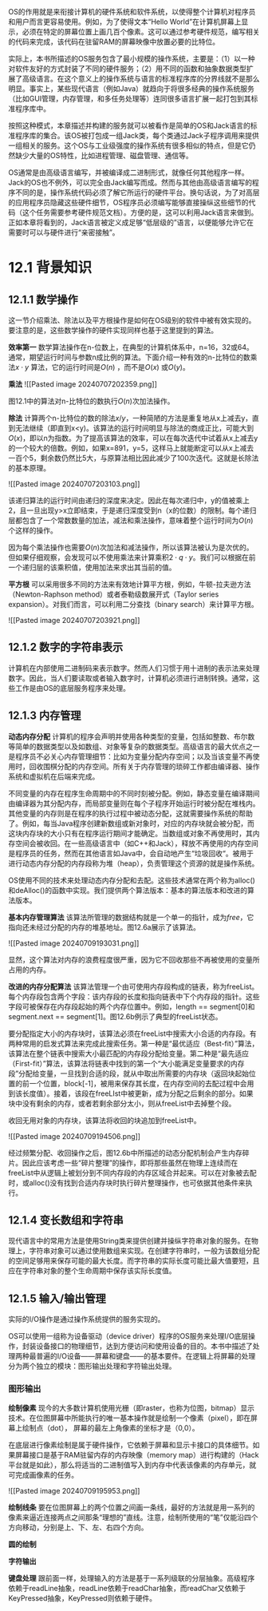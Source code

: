 OS的作用就是来衔接计算机的硬件系统和软件系统，以使得整个计算机对程序员和用户而言更容易使用。例如，为了使得文本“Hello World”在计算机屏幕上显示，必须在特定的屏幕位置上画几百个像素。这可以通过参考硬件规范，编写相关的代码来完成，该代码在驻留RAM的屏幕映像中放置必要的比特位。

实际上，本书所描述的OS服务包含了最小规模的操作系统，主要是：（1）以一种对软件友好的方式封装了不同的硬件服务；（2）用不同的函数和抽象数据类型扩展了高级语言。在这个意义上的操作系统与语言的标准程序库的分界线就不是那么明显。事实上，某些现代语言（例如Java）就趋向于将很多经典的操作系统服务（比如GUI管理，内存管理，和多任务处理等）连同很多语言扩展一起打包到其标准程序库中。

按照这种模式，本章描述并构建的服务就可以被看作是简单的OS和Jack语言的标准程序库的集合。该OS被打包成一组Jack类，每个类通过Jack子程序调用来提供一组相关的服务。这个OS与工业级强度的操作系统有很多相似的特点，但是它仍然缺少大量的OS特性，比如进程管理、磁盘管理、通信等。

OS通常是由高级语言编写，并被编译成二进制形式，就像任何其他程序一样。Jack的OS也不例外，可以完全由Jack编写而成。然而与其他由高级语言编写的程序不同的是，操作系统代码必须了解它所运行的硬件平台。换句话说，为了对高层的应用程序员隐藏这些硬件细节，OS程序员必须编写能够直接操纵这些细节的代码（这个任务需要参考硬件规范文档）。方便的是，这可以利用Jack语言来做到。正如本章将看到的，Jack语言被定义成足够“低层级的”语言，以便能够允许它在需要时可以与硬件进行“亲密接触”。

# 12.1 背景知识
## 12.1.1 数学操作
这一节介绍乘法、除法以及平方根操作是如何在OS级别的软件中被有效实现的。要注意的是，这些数学操作的硬件实现同样也基于这里提到的算法。

**效率第一**
数学算法操作在n-位数上，在典型的计算机体系中，n=16，32或64。通常，期望运行时间与参数n成比例的算法。下面介绍一种有效的n-比特位的数乘法$x \cdot y$ 算法，它的运行时间是$O(n)$ ，而不是$O(x)$ 或$O(y)$。

**乘法**
![[Pasted image 20240707202359.png]]

图12.1中的算法对n-比特位的数执行$O(n)$次加法操作。

**除法**
计算两个n-比特位的数的除法$x/y$，一种简陋的方法是重复地从x上减去y，直到无法继续（即直到x<y)。该算法的运行时间明显与除法的商成正比，可能大到$O(x)$，即以n为指数。为了提高该算法的效率，可以在每次迭代中试着从x上减去y的一个较大的倍数。例如，如果x=891，y=5，这样马上就能断定可以从x上减去一百个5，剩余数仍然比5大，与原算法相比因此减少了100次迭代。这就是长除法的基本原理。

![[Pasted image 20240707203103.png]]

该递归算法的运行时间由递归的深度来决定。因此在每次递归中，y的值被乘上2，且一旦出现y>x立即结束，于是递归深度受到n（x的位数）的限制。每个递归层都包含了一个常数数量的加法，减法和乘法操作，意味着整个运行时间为$O(n)$个这样的操作。

因为每个乘法操作也需要$O(n)$次加法和减法操作，所以该算法被认为是次优的。但如果仔细观察，会发现可以不使用乘法来计算乘积$2\cdot q \cdot y$。我们可以根据在前一个递归层的该乘积值，使用加法来求出其当前的值。

**平方根**
可以采用很多不同的方法来有效地计算平方根，例如，牛顿-拉夫逊方法（Newton-Raphson method）或者泰勒级数展开式（Taylor series expansion）。对我们而言，可以利用二分查找（binary search）来计算平方根。

![[Pasted image 20240707203921.png]]

## 12.1.2 数字的字符串表示
计算机在内部使用二进制码来表示数字。然而人们习惯于用十进制的表示法来处理数字。因此，当人们要读取或者输入数字时，计算机必须进行进制转换。通常，这些工作是由OS的底层服务程序来处理。

## 12.1.3 内存管理
**动态内存分配**
计算机的程序会声明并使用各种类型的变量，包括如整数、布尔数等简单的数据类型以及如数组、对象等复杂的数据类型。高级语言的最大优点之一是程序员不必关心内存管理细节：比如为变量分配内存空间；以及当该变量不再使用时，回收围棋分配的内存空间。所有关于内存管理的琐碎工作都由编译器、操作系统和虚拟机在后端来完成。

不同变量的内存在程序生命周期中的不同时刻被分配。例如，静态变量在编译期间由编译器为其分配内存，而局部变量则在每个子程序开始运行时被分配在堆栈内。其他变量的内存则是在程序的执行过程中被动态分配，这就需要操作系统的帮助了。例如，每当Java程序创建新数组或新对象时，对应的内存块就会被分配，而这块内存块的大小只有在程序运行期间才能确定。当数组或对象不再使用时，其内存空间会被收回。在一些高级语言中（如C++和Jack），释放不再使用的内存空间是程序员的任务，然而在其他语言如Java中，会自动地产生“垃圾回收“。被用于进行动态内存分配的内存段称为堆（heap），负责管理这个资源的就是操作系统。

OS使用不同的技术来处理动态内存分配和去配。这些技术通常在两个称为alloc()和deAlloc()的函数中实现。我们提供两个算法版本：基本的算法版本和改进的算法版本。

**基本内存管理算法**
该算法所管理的数据结构就是一个单一的指针，成为$free$，它指向还未经过分配的内存的堆基地址。图12.6a展示了该算法。

![[Pasted image 20240709193031.png]]

显然，这个算法对内存的浪费程度很严重，因为它不回收那些不再被使用的变量所占用的内存。

**改进的内存分配算法**
该算法管理一个由可使用内存段构成的链表，称为freeList。每个内存段包含两个字段：该内存段的长度和指向链表中下个内存段的指针。这些字段可被保存在内存段起始的两个内存位置中。例如，length == segment[0]和segment.next == segment[1]。图12.6b例示了典型的freeList状态。

要分配指定大小的内存块时，该算法必须在freeList中搜索大小合适的内存段。有两种常用的启发式算法来完成此搜索任务。第一种是“最优适应（Best-fit）”算法，该算法在整个链表中搜索大小最匹配的内存段分配给变量。第二种是“最先适应（First-fit）”算法，该算法将链表中找到的第一个“大小能满足变量要求的内存段”分配给变量，一旦找到合适的段，就从中取出所需要的内存块（返回块起始位置的前一个位置，block[-1]，被用来保存其长度，在内存空间的去配过程中会用到该长度值）。接着，该段在freeLIst中被更新，成为分配之后剩余的部分。如果块中没有剩余的内存，或者若剩余部分太小，则从freeList中去掉整个段。

收回无用对象的内存块，该算法将收回的块追加到freeList中。

![[Pasted image 20240709194506.png]]

经过频繁分配、收回操作之后，图12.6b中所描述的动态分配机制会产生内存碎片。因此应该考虑一些“碎片整理”的操作，即将那些虽然在物理上连续而在freeList中从逻辑上被划分到不同内存段的内存区域合并起来。可以在对象被去配时，或alloc()没有找到合适内存块时执行碎片整理操作，也可依据其他条件来执行。

## 12.1.4 变长数组和字符串
现代语言中的常用方法是使用String类来提供创建并操纵字符串对象的服务。在物理上，字符串对象可以通过使用数组来实现。在创建字符串时，一般为该数组分配的空间足够用来保存可能的最大长度。而字符串的实际长度可能比最大值要短，且应在字符串对象的整个生命周期中保存该实际长度值。

## 12.1.5 输入/输出管理
实际的I/O操作是通过操作系统提供的服务实现的。

OS可以使用一组称为设备驱动（device driver）程序的OS服务来处理I/O底层操作，封装设备接口的物理细节，达到方便访问和使用设备的目的。本书中描述了处理两种最普遍的I/O设备——屏幕和键盘——的基本要件。在逻辑上将屏幕的处理分为两个独立的模块：图形输出处理和字符输出处理。

### 图形输出
**绘制像素**
现今的大多数计算机使用光栅（即raster，也称为位图，bitmap）显示技术。在位图屏幕中所能执行的唯一基本操作就是绘制一个像素（pixel），即在屏幕上绘制点（dot）， 屏幕的最左上角像素的坐标才是（0,0）。

在底层进行像素绘制是属于硬件操作，它依赖于屏幕和显示卡接口的具体细节。如果屏幕接口是基于RAM驻留内存的内存映像（memory map）进行构建的（Hack平台就是如此），那么将适当的二进制值写入到内存中代表该像素的内存单元，就可完成画像素的任务。

![[Pasted image 20240709195953.png]]

**绘制线条**
要在位图屏幕上的两个位置之间画一条线，最好的方法就是用一系列的像素来逼近连接两点之间那条“理想的”直线。注意，绘制所使用的“笔”仅能沿四个方向移动，分别是上、下、左、右四个方向。

**圆的绘制**

**字符输出**

**键盘处理**
跟前面一样，处理输入的方法是基于一系列级联的分层抽象。高级程序依赖于readLine抽象，readLine依赖于readChar抽象，而readChar又依赖于KeyPressed抽象，KeyPressed则依赖于硬件。